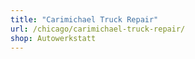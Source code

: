 ```yaml
---
title: "Carimichael Truck Repair"
url: /chicago/carimichael-truck-repair/
shop: Autowerkstatt
---
```


